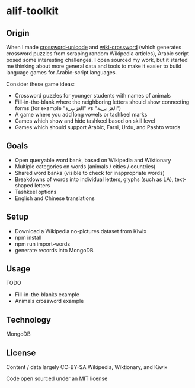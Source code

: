 # alif-toolkit

## Origin

When I made <a href="https://github.com/mapmeld/crossword-unicode">crossword-unicode</a>
 and <a href="https://github.com/mapmeld/wiki-crossword">wiki-crossword</a>
(which generates crossword puzzles from scraping random Wikipedia articles),
Arabic script posed some interesting challenges. I open sourced my work, but
it started me thinking about more general data and tools to make it easier to
build language games for Arabic-script languages.

Consider these game ideas:

- Crossword puzzles for younger students with names of animals
- Fill-in-the-blank where the neighboring letters should show connecting forms (for example "العَرَبِ_ة‎" vs "العَرَ بـ_ـة‎")
- A game where you add long vowels or tashkeel marks
- Games which show and hide tashkeel based on skill level
- Games which should support Arabic, Farsi, Urdu, and Pashto words

## Goals

- Open queryable word bank, based on Wikipedia and Wiktionary
- Multiple categories on words (animals / cities / countries)
- Shared word banks (visible to check for inappropriate words)
- Breakdowns of words into individual letters, glyphs (such as LA), text-shaped letters
- Tashkeel options
- English and Chinese translations

## Setup

- Download a Wikipedia no-pictures dataset from Kiwix
- npm install
- npm run import-words
- generate records into MongoDB

## Usage

TODO

- Fill-in-the-blanks example
- Animals crossword example

## Technology

MongoDB

## License

Content / data largely CC-BY-SA Wikipedia, Wiktionary, and Kiwix

Code open sourced under an MIT license
